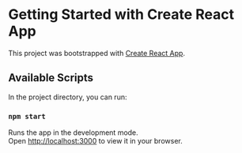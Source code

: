 # Getting Started with Create React App

This project was bootstrapped with [Create React App](https://github.com/facebook/create-react-app).

## Available Scripts 
In the project directory, you can run:

### `npm start`

Runs the app in the development mode.\
Open [http://localhost:3000](http://localhost:3000) to view it in your browser.
